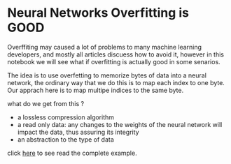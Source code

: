 
# Neural Networks Overfitting is GOOD 

Overffiting may caused a lot of problems to many machine learning developers, and mostly all articles discuess how to avoid it, however in this notebook we will see what if overfitting is actually good in some senarios.

The idea is to use overfetting to memorize bytes of data into a neural network, the ordinary way that we do this is to map each index to one byte.
Our apprach here is to map multipe indices to the same byte.

what do we get from this ? 
- a lossless compression algorithm
- a read only data: any changes to the weights of the neural network will impact the data, thus assuring its integrity
- an abstraction to the type of data

click [here](https://github.com/nadirbelarouci/NN-overfitting-isgood/blob/master/NN_overfitting_is_good.ipynb) to see read the complete example. 
